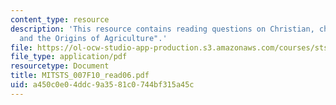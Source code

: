 ```yaml
---
content_type: resource
description: 'This resource contains reading questions on Christian, chapter 8: "Intensification
  and the Origins of Agriculture".'
file: https://ol-ocw-studio-app-production.s3.amazonaws.com/courses/sts-007-technology-in-history-fall-2010/a450c0e04ddc9a3581c0744bf315a45c_MITSTS_007F10_read06.pdf
file_type: application/pdf
resourcetype: Document
title: MITSTS_007F10_read06.pdf
uid: a450c0e0-4ddc-9a35-81c0-744bf315a45c
---
```

